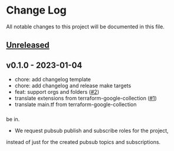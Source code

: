 # Change Log

All notable changes to this project will be documented in this file.

<a name="unreleased"></a>
## [Unreleased]



<a name="v0.1.0"></a>
## v0.1.0 - 2023-01-04

- chore: add changelog template
- chore: add changelog and release make targets
- feat: support orgs and folders ([#2](https://github.com/observeinc/deploymentmanager-google-collection/issues/2))
- translate extensions from terraform-google-collection ([#1](https://github.com/observeinc/deploymentmanager-google-collection/issues/1))
- translate main.tf from terraform-google-collection

### 

be in.
- We request pubsub publish and subscribe roles for the project,

instead of just for the created pubsub topics and subscriptions.


[Unreleased]: https://github.com/observeinc/deploymentmanager-google-collection/compare/v0.1.0...HEAD
